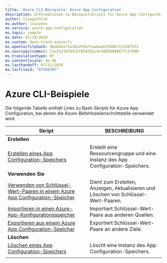 ```yaml
---
title: 'Azure CLI-Beispiele: Azure App Configuration'
description: Informationen zu Beispielskripts für Azure App Configuration
author: lisaguthrie
ms.author: lcozzens
ms.service: azure-app-configuration
ms.topic: sample
ms.date: 02/19/2020
ms.custom: devx-track-azurecli
ms.openlocfilehash: d6e644a73a18cdfda71ae6a4e5360b713c08f4f5
ms.sourcegitcommit: 11e2521679415f05d3d2c4c49858940677c57900
ms.translationtype: HT
ms.contentlocale: de-DE
ms.lasthandoff: 07/31/2020
ms.locfileid: "87504397"
---
```

# <a name="azure-cli-samples"></a>Azure CLI-Beispiele

Die folgende Tabelle enthält Links zu Bash-Skripts für Azure App Configuration, bei denen die Azure-Befehlszeilenschnittstelle verwendet wird.

| Skript | BESCHREIBUNG |
|-|-|
|**Erstellen**||
| [Erstellen eines App Configuration-Speichers](./scripts/cli-create-service.md) | Erstellt eine Ressourcengruppe und eine Instanz des App Configuration-Speichers.  |
|**Verwenden Sie**||
| [Verwenden von Schlüssel-Wert-Paaren in einem Azure App Configuration-Speicher](./scripts/cli-work-with-keys.md) | Dient zum Erstellen, Anzeigen, Aktualisieren und Löschen von Schlüssel-Wert-Paaren. |
| [Importieren in einen Azure-App-Konfigurationsspeicher](./scripts/cli-import.md) | Importiert Schlüssel-Wert-Paare aus anderen Quellen. |
| [Exportieren aus einem Azure App Configuration-Speicher](./scripts/cli-export.md) | Exportiert Schlüssel-Wert-Paare an andere Ziele. |
|**Löschen**||
| [Löschen eines App Configuration-Speichers](./scripts/cli-delete-service.md) | Löscht eine Instanz des App Configuration-Speichers.  |
| | |
